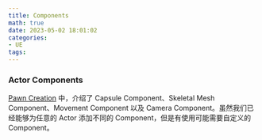 ```yaml
---
title: Components
math: true
date: 2023-05-02 18:01:02
categories:
- UE
tags:
---
```


### Actor Components
[Pawn Creation](https://hsaoming.github.io/2023/04/02/UE5/Pawn%20Creation/) 中，介绍了 Capsule Component、Skeletal Mesh Component、Movement Component 以及 Camera Component。虽然我们已经能够为任意的 Actor 添加不同的 Component，但是有使用可能需要自定义的 Component。
<!--more-->